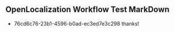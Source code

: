 ## OpenLocalization Workflow Test MarkDown
* 76cd6c76-23b1-4596-b0ad-ec3ed7e3c298 thanks!

<!--HONumber=Nov16_HO1-->


